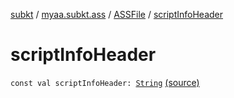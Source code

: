 [subkt](../../index.md) / [myaa.subkt.ass](../index.md) / [ASSFile](index.md) / [scriptInfoHeader](./script-info-header.md)

# scriptInfoHeader

`const val scriptInfoHeader: `[`String`](https://kotlinlang.org/api/latest/jvm/stdlib/kotlin/-string/index.html) [(source)](https://github.com/Myaamori/SubKt/blob/0.1.8/src/main/kotlin/myaa/subkt/ass/parser.kt#L87)